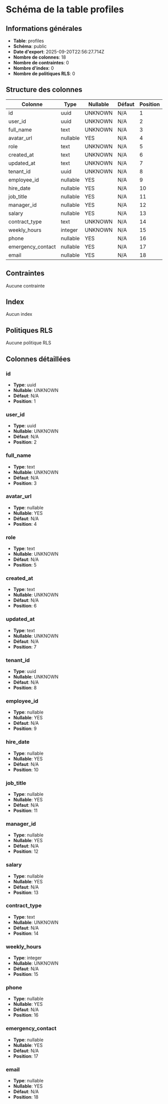 # Schéma de la table profiles

## Informations générales
- **Table**: profiles
- **Schéma**: public
- **Date d'export**: 2025-09-20T22:56:27.714Z
- **Nombre de colonnes**: 18
- **Nombre de contraintes**: 0
- **Nombre d'index**: 0
- **Nombre de politiques RLS**: 0

## Structure des colonnes

| Colonne | Type | Nullable | Défaut | Position |
|---------|------|----------|--------|----------|
| id | uuid | UNKNOWN | N/A | 1 |
| user_id | uuid | UNKNOWN | N/A | 2 |
| full_name | text | UNKNOWN | N/A | 3 |
| avatar_url | nullable | YES | N/A | 4 |
| role | text | UNKNOWN | N/A | 5 |
| created_at | text | UNKNOWN | N/A | 6 |
| updated_at | text | UNKNOWN | N/A | 7 |
| tenant_id | uuid | UNKNOWN | N/A | 8 |
| employee_id | nullable | YES | N/A | 9 |
| hire_date | nullable | YES | N/A | 10 |
| job_title | nullable | YES | N/A | 11 |
| manager_id | nullable | YES | N/A | 12 |
| salary | nullable | YES | N/A | 13 |
| contract_type | text | UNKNOWN | N/A | 14 |
| weekly_hours | integer | UNKNOWN | N/A | 15 |
| phone | nullable | YES | N/A | 16 |
| emergency_contact | nullable | YES | N/A | 17 |
| email | nullable | YES | N/A | 18 |

## Contraintes

Aucune contrainte

## Index

Aucun index

## Politiques RLS

Aucune politique RLS

## Colonnes détaillées


### id
- **Type**: uuid
- **Nullable**: UNKNOWN
- **Défaut**: N/A
- **Position**: 1


### user_id
- **Type**: uuid
- **Nullable**: UNKNOWN
- **Défaut**: N/A
- **Position**: 2


### full_name
- **Type**: text
- **Nullable**: UNKNOWN
- **Défaut**: N/A
- **Position**: 3


### avatar_url
- **Type**: nullable
- **Nullable**: YES
- **Défaut**: N/A
- **Position**: 4


### role
- **Type**: text
- **Nullable**: UNKNOWN
- **Défaut**: N/A
- **Position**: 5


### created_at
- **Type**: text
- **Nullable**: UNKNOWN
- **Défaut**: N/A
- **Position**: 6


### updated_at
- **Type**: text
- **Nullable**: UNKNOWN
- **Défaut**: N/A
- **Position**: 7


### tenant_id
- **Type**: uuid
- **Nullable**: UNKNOWN
- **Défaut**: N/A
- **Position**: 8


### employee_id
- **Type**: nullable
- **Nullable**: YES
- **Défaut**: N/A
- **Position**: 9


### hire_date
- **Type**: nullable
- **Nullable**: YES
- **Défaut**: N/A
- **Position**: 10


### job_title
- **Type**: nullable
- **Nullable**: YES
- **Défaut**: N/A
- **Position**: 11


### manager_id
- **Type**: nullable
- **Nullable**: YES
- **Défaut**: N/A
- **Position**: 12


### salary
- **Type**: nullable
- **Nullable**: YES
- **Défaut**: N/A
- **Position**: 13


### contract_type
- **Type**: text
- **Nullable**: UNKNOWN
- **Défaut**: N/A
- **Position**: 14


### weekly_hours
- **Type**: integer
- **Nullable**: UNKNOWN
- **Défaut**: N/A
- **Position**: 15


### phone
- **Type**: nullable
- **Nullable**: YES
- **Défaut**: N/A
- **Position**: 16


### emergency_contact
- **Type**: nullable
- **Nullable**: YES
- **Défaut**: N/A
- **Position**: 17


### email
- **Type**: nullable
- **Nullable**: YES
- **Défaut**: N/A
- **Position**: 18

